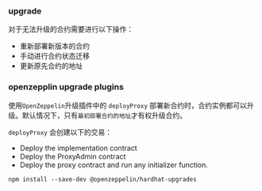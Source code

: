 ### upgrade
对于无法升级的合约需要进行以下操作：
- 重新部署新版本的合约
- 手动进行合约状态迁移
- 更新原先合约的地址

### openzepplin  upgrade plugins
使用`OpenZeppelin`升级插件中的 `deployProxy` 部署新合约时，合约实例都可以升级。默认情况下，只有`最初部署合约的地址`才有权升级合约。

`deployProxy` 会创建以下的交易：
- Deploy the implementation contract
- Deploy the ProxyAdmin contract
- Deploy the proxy contract and run any initializer function.

```shell
npm install --save-dev @openzeppelin/hardhat-upgrades
```
